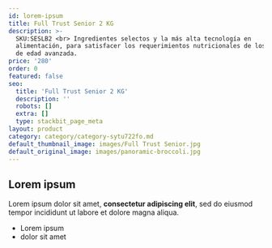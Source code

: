 ```yaml
---
id: lorem-ipsum
title: Full Trust Senior 2 KG
description: >-
  SKU:SESLB2 <br> Ingredientes selectos y la más alta tecnología en
  alimentación, para satisfacer los requerimientos nutricionales de los perros
  de edad avanzada. 
price: '280'
order: 0
featured: false
seo:
  title: 'Full Trust Senior 2 KG'
  description: ''
  robots: []
  extra: []
  type: stackbit_page_meta
layout: product
category: category/category-sytu722fo.md
default_thumbnail_image: images/Full Trust Senior.jpg
default_original_image: images/panoramic-broccoli.jpg
---
```

## Lorem ipsum

Lorem ipsum dolor sit amet, **consectetur adipiscing elit**, sed do eiusmod tempor incididunt ut labore et dolore magna aliqua.

- Lorem ipsum
- dolor sit amet